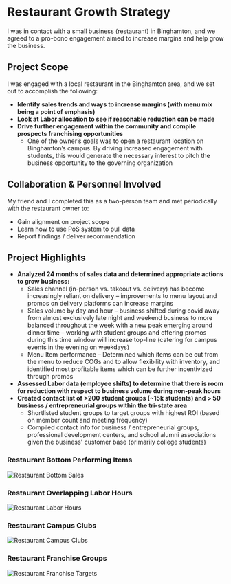 # Restaurant Growth Strategy
I was in contact with a small business (restaurant) in Binghamton, and we agreed to a pro-bono engagement aimed to increase margins and help grow the business.


## Project Scope
I was engaged with a local restaurant in the Binghamton area, and we set out to accomplish the following:

- **Identify sales trends and ways to increase margins (with menu mix being a point of emphasis)**
- **Look at Labor allocation to see if reasonable reduction can be made**
- **Drive further engagement within the community and compile prospects franchising opportunities**
  - One of the owner’s goals was to open a restaurant location on Binghamton’s campus.  By driving increased engagement with students, this would generate the necessary interest to pitch the business opportunity to the governing organization

## Collaboration & Personnel Involved
My friend and I completed this as a two-person team and met periodically with the restaurant owner to:

- Gain alignment on project scope 
- Learn how to use PoS system to pull data 
- Report findings / deliver recommendation

## Project Highlights

- **Analyzed 24 months of sales data and determined appropriate actions to grow business:**
  - Sales channel (in-person vs. takeout vs. delivery) has become increasingly reliant on delivery – improvements to menu layout and promos on delivery platforms can increase margins
  - Sales volume by day and hour – business shifted during covid away from almost exclusively late night and weekend business to more balanced throughout the week with a new peak emerging around dinner time – working with student groups and offering promos during this time window will increase top-line (catering for campus events in the evening on weekdays)
  - Menu Item performance – Determined which items can be cut from the menu to reduce COGs and to allow flexibility with inventory, and identified most profitable items which can be further incentivized through promos
- **Assessed Labor data (employee shifts) to determine that there is room for reduction with respect to business volume during non-peak hours**
- **Created contact list of >200 student groups (~15k students) and > 50 business / entrepreneurial groups within the tri-state area**
  - Shortlisted student groups to target groups with highest ROI (based on member count and meeting frequency)
  - Compiled contact info for business / entrepreneurial groups, professional development centers, and school alumni associations given the business' customer base (primarily college students)


### Restaurant Bottom Performing Items
![Restaurant Bottom Sales](https://user-images.githubusercontent.com/71853253/195934636-2f608a78-e473-4171-9391-c968169e02de.JPG)

### Restaurant Overlapping Labor Hours
![Restaurant Labor Hours](https://user-images.githubusercontent.com/71853253/195934687-ed25d406-1a7f-46f0-bc08-54971c9a0394.JPG)

### Restaurant Campus Clubs
![Restaurant Campus Clubs](https://user-images.githubusercontent.com/71853253/195934743-ee211843-b712-444f-b197-1b841e5ced62.JPG)

### Restaurant Franchise Groups
![Restaurant Franchise Targets](https://user-images.githubusercontent.com/71853253/195934792-785bbe87-05f6-453d-810b-b1c71b1677a3.JPG)






